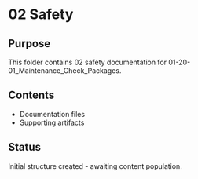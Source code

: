 # 02 Safety

## Purpose
This folder contains 02 safety documentation for 01-20-01_Maintenance_Check_Packages.

## Contents
- Documentation files
- Supporting artifacts

## Status
Initial structure created - awaiting content population.
